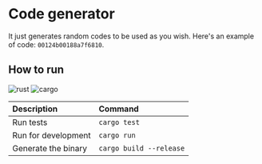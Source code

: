 # Code generator

It just generates random codes to be used as you wish. Here's an example of code: `00124b00188a7f6810`.

## How to run

![rust] ![cargo]

| Description | Command |
| :--- | :--- |
| Run tests | `cargo test`
| Run for development | `cargo run` |
| Generate the binary | `cargo build --release` |

[rust]: https://img.shields.io/badge/rustc-1.43-458AC9.svg?style=for-the-badge "Rust 1.43"
[cargo]: https://img.shields.io/badge/cargo-1.43-E8B24F.svg?style=for-the-badge "Cargo 1.43"
